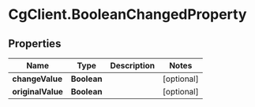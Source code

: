 # CgClient.BooleanChangedProperty

## Properties

Name | Type | Description | Notes
------------ | ------------- | ------------- | -------------
**changeValue** | **Boolean** |  | [optional] 
**originalValue** | **Boolean** |  | [optional] 


